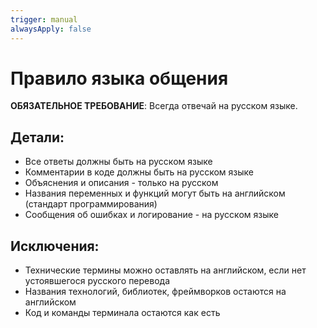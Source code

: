 ```yaml
---
trigger: manual
alwaysApply: false
---
```


# Правило языка общения

**ОБЯЗАТЕЛЬНОЕ ТРЕБОВАНИЕ**: Всегда отвечай на русском языке.

## Детали:
- Все ответы должны быть на русском языке
- Комментарии в коде должны быть на русском языке
- Объяснения и описания - только на русском
- Названия переменных и функций могут быть на английском (стандарт программирования)
- Сообщения об ошибках и логирование - на русском языке

## Исключения:
- Технические термины можно оставлять на английском, если нет устоявшегося русского перевода
- Названия технологий, библиотек, фреймворков остаются на английском
- Код и команды терминала остаются как есть
